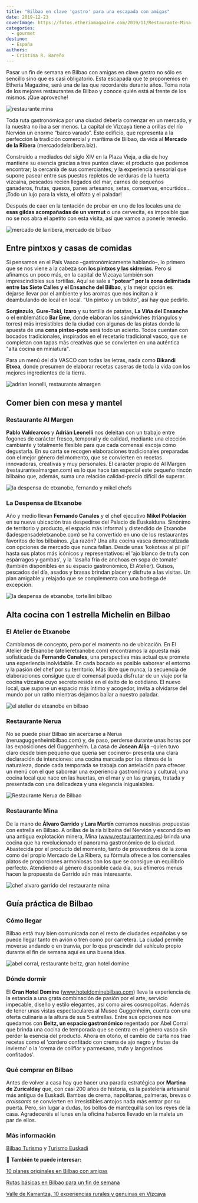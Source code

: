 ```yaml
---
title: "Bilbao en clave 'gastro' para una escapada con amigas"
date: 2019-12-23
coverImage: https://fotos.etheriamagazine.com/2019/11/Restaurante-Mina-chef-Alvaro-Garrido.jpg
categories: 
  - gourmet
destino: 
  - España
authors: 
  - Cristina R. Bareño
---
```


Pasar un fin de semana en Bilbao con amigas en clave gastro no sólo es sencillo sino que 
es casi obligatorio. Esta escapada que te proponemos en Etheria Magazine, será una de 
las que recordaréis durante años. Toma nota de los mejores restaurantes de Bilbao y 
conoce quién está al frente de los mismos. ¡Que aproveche! 

![restaurante mina](https://fotos.etheriamagazine.com/2019/12/Restaurante-Mina-Espacio.jpg "Cocina y sala del © Restaurante Mina.")

Toda ruta gastronómica por una ciudad debería comenzar en un mercado, y la nuestra no 
iba a ser menos. La capital de Vizcaya tiene a orillas del río Nervión un enorme “barco 
varado”. Este edificio, que representa a la perfección la tradición comercial y marítima 
de Bilbao, da vida al **Mercado de la Ribera** (mercadodelaribera.biz). 

Construido a mediados del siglo XIV en la Plaza Vieja, a día de hoy mantiene su esencia 
gracias a tres puntos clave: el producto que podemos encontrar; la cercanía de sus 
comerciantes; y la experiencia sensorial que supone pasear entre sus puestos repletos de 
verduras de la huerta vizcaína, pescados recién llegados del mar, carnes de pequeños 
ganaderos, frutas, quesos, panes artesanos, setas, conservas, encurtidos… ¡Todo un lujo 
para la vista, el olfato y el paladar! 

Después de caer en la tentación de probar en uno de los locales una de **esas gildas 
acompañadas de un vermut** o una cervecita, es imposible que no se nos abra el apetito 
con esta visita, así que vamos a ponerle remedio. 

![mercado de la ribera, mercado de bilbao](https://fotos.etheriamagazine.com/2019/12/mercado-bilbao.jpg "Mercado de la Ribera (Bilbao). ©PB")

## Entre pintxos y casas de comidas

Si pensamos en el País Vasco –gastronómicamente hablando–, lo primero que se nos viene a 
la cabeza son **los pintxos y las sidrerías**. Pero si afinamos un poco más, en la 
capital de Vizcaya también son imprescindibles sus tortillas. Aquí se sale a **“potear” 
por la zona delimitada entre** **las Siete Calles y el Ensanche del Bilbao**, y la mejor 
opción es dejarse llevar por el ambiente y los aromas que nos incitan a ir deambulando 
de local en local. “Un pintxo y un txikito”, así hay que pedirlo. 

**Sorginzulo**, **Gure-Toki**, **Izaro** y su tortilla de patatas, **La Viña del 
Ensanche** o el emblemático **Bar Eme**, donde elaboran los sándwiches (triángulos y 
torres) más irresistibles de la ciudad con algunas de las pistas donde la apuesta de una 
**cena pintxo-pote** será todo un acierto. Todos cuentan con bocados tradicionales, 
inspirados en el recetario tradicional vasco, que se completan con tapas más creativas 
que se convierten en una auténtica "alta cocina en miniatura". 

Para un menú del día VASCO con todas las letras, nada como **Bikandi Etxea**, donde 
presumen de elaborar recetas caseras de toda la vida con los mejores ingredientes de la 
tierra. 

![adrian leonelli, restaurante almargen](https://fotos.etheriamagazine.com/2019/12/Almargen-Adrian-Leonelli.jpg "Adrián Leonelli del © Restaurante Al Margen.")

## Comer bien con mesa y mantel

### Restaurante Al Margen

**Pablo Valdearcos** y **Adrián Leonelli** nos deleitan con un trabajo entre fogones de 
carácter fresco, temporal y de calidad, mediante una elección cambiante y totalmente 
flexible para que cada comensal escoja cómo degustarla. En su carta se recogen 
elaboraciones tradicionales preparadas con el mejor género del momento, que se 
convierten en recetas innovadoras, creativas y muy personales. El carácter propio de Al 
Margen (restaurantealmargen.com) es lo que hace tan especial este pequeño rincón 
bilbaíno que, además, suma una relación calidad-precio difícil de superar. 

![la despensa de etxanobe, fernando y mikel chefs](https://fotos.etheriamagazine.com/2019/12/fernando-mikel-despensa-etxanobe.jpg "Fernando y Mikel de La Despensa de Etxanobe.")

### La Despensa de Etxanobe

Año y medio llevan **Fernando Canales** y el chef ejecutivo **Mikel Población** en su 
nueva ubicación tras despedirse del Palacio de Euskalduna. Sinónimo de territorio y 
producto, el espacio más informal y distendido de Etxanobe (ladespensadeletxanobe.com) 
se ha convertido en uno de los restaurantes favoritos de los bilbaínos. ¿La razón? Una 
alta cocina vasca democratizada con opciones de mercado que nunca fallan. Desde unas 
'kokotxas al pil pil' hasta sus platos más icónicos y representativos: el 'ajo blanco de 
trufa con espárragos y gambas', y la 'lasaña fría de anchoas en sopa de tomate' (también 
disponibles en su espacio gastronómico, El Atelier). Guisos, pescados del día, asados y 
brasas brindan placer y disfrute a las visitas. Un plan amigable y relajado que se 
complementa con una bodega de excepción. 

![la despensa de etxanobe, tortellini bilbao](https://fotos.etheriamagazine.com/2019/12/La-Despensa-de-Etxanobe-Tortellini-de-remolacha-con-trufa.jpg "Tortellini de remolacha con trufa de ©'La Despensa de Etxanobe'.")

## Alta cocina con 1 estrella Michelin en Bilbao

### El Atelier de Etxanobe

Cambiamos de concepto, pero por el momento no de ubicación. En El Atelier de Etxanobe 
(atelieretxanobe.com) encontramos la apuesta más sofisticada de **Fernando Canales**, 
una perspectiva más actual que promete una experiencia inolvidable. En cada bocado es 
posible saborear el entorno y la pasión del chef por su territorio. Más libre que nunca, 
la secuencia de elaboraciones consigue que el comensal pueda disfrutar de un viaje por 
la cocina vizcaína cuyo secreto reside en el éxito de lo cotidiano. El nuevo local, que 
supone un espacio más íntimo y acogedor, invita a olvidarse del mundo por un ratito 
mientras dejamos bailar a nuestro paladar. 

![el atelier de etxanobe en bilbao](https://fotos.etheriamagazine.com/2019/12/El-Atelier-de-Etxanobe.jpg "Tarta de zanahoria y ensaladilla rusa (Izq.) y El Atelier de Etxanobe (Dcha.)")

### Restaurante Nerua

No se puede pisar Bilbao sin acercarse a Nerua (neruaguggenheimbilbao.com) y, de paso, 
perderse durante unas horas por las exposiciones del Guggenheim. La casa de **Josean 
Alija** –quien tuvo claro desde bien pequeño que quería ser cocinero– presenta una clara 
declaración de intenciones: una cocina marcada por los ritmos de la naturaleza, donde 
cada temporada se trabaja con antelación para ofrecer un menú con el que saborear una 
experiencia gastronómica y cultural; una cocina local que nace en las huertas, en el mar 
y en las granjas, tratada y presentada con una delicadeza y una elegancia inigualables. 

![Restaurante Nerua de Bilbao](https://fotos.etheriamagazine.com/2019/12/restaurante-Nerua-bilbao.jpg "© Restaurante Nerua de Bilbao.")

### Restaurante Mina

De la mano de **Álvaro Garrido** y **Lara Martín** cerramos nuestras propuestas con 
estrella en Bilbao. A orillas de la ría bilbaína del Nervión y escondido en una antigua 
explotación minera, Mina (www.restaurantemina.es) brinda una cocina que ha revolucionado 
el panorama gastronómico de la ciudad. Abastecida por el producto del momento, tanto de 
proveedores de la zona como del propio Mercado de La Ribera, su fórmula ofrece a los 
comensales platos de proporciones armoniosas con los que se consigue un equilibrio 
perfecto. Atendiendo al género disponible cada día, sus efímeros menús hacen la 
propuesta de Garrido aún más interesante. 

![chef alvaro garrido del restaurante mina](https://fotos.etheriamagazine.com/2019/11/Restaurante-Mina-chef-Alvaro-Garrido.jpg "Chef Álvaro Garrido y varios platos del © Restaurante Mina.")

## Guía práctica de Bilbao

### Cómo llegar

Bilbao está muy bien comunicada con el resto de ciudades españolas y se puede llegar 
tanto en avión o tren como por carretera. La ciudad permite moverse andando o en 
tranvía, por lo que prescindir del vehículo propio durante el fin de semana aquí es una 
buena idea. 

![abel corral, restaurante beltz, gran hotel domine](https://fotos.etheriamagazine.com/2019/12/Gran-Hotel-Domine-Abel-Corral.jpg "Abel Corral, del restaurante Beltz (Gran Hotel Domine).")

### Dónde dormir

El **Gran Hotel Domine** (www.hoteldominebilbao.com) lleva la experiencia de la estancia 
a una grata combinación de pasión por el arte, servicio impecable, diseño y estilo 
elegantes, así como aires cosmopolitas. Además de tener unas vistas espectaculares al 
Museo Guggenheim, cuenta con una oferta culinaria a la altura de sus 5 estrellas. Entre 
sus opciones nos quedamos con **Beltz, un espacio gastronómico** regentado por Abel 
Corral que brinda una cocina de temporada que se centra en el género vasco sin perder la 
esencia del producto. Ahora en otoño, el cambio de carta nos trae recetas como el 
'cordero confitado con crema de ajo negro y frutas de invierno' o la 'crema de coliflor 
y parmesano, trufa y langostinos confitados'. 

### Qué comprar en Bilbao

Antes de volver a casa hay que hacer una parada estratégica por **Martina de 
Zuricalday** que, con casi 200 años de historia, es la pastelería artesanal más antigua 
de Euskadi. Bambas de crema, napolitanas, palmeras, brevas o _croissants_ se convierten 
en irresistibles antojos nada más entrar por su puerta. Pero, sin lugar a dudas, los 
bollos de mantequilla son los reyes de la casa. Agradeceréis el lunes en la oficina 
haberos llevado en la maleta un par de ellos. 

### Más información

[Bilbao Turismo](http://bilbaoturismo.net/) y [Turismo 
Euskadi](https://turismo.euskadi.eus/es) 

📌 **También te puede interesar:** 

[10 planes originales en Bilbao con 
amigas](https://etheriamagazine.com/2020/09/09/10-planes-originales-en-bilbao-con-amigas/) 

[Rutas básicas en Bilbao para un fin de 
semana](https://etheriamagazine.com/2018/10/22/48-horas-en-bilbao/) 

[Valle de Karrantza, 10 experiencias rurales y genuinas en 
Vizcaya](https://etheriamagazine.com/2021/08/18/que-ver-y-hacer-en-valle-de-karrantza-vizcaya/)

